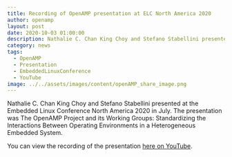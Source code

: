 ```yaml
---
title: Recording of OpenAMP presentation at ELC North America 2020
author: openamp
layout: post
date: 2020-10-03 01:00:00
description: Nathalie C. Chan King Choy and Stefano Stabellini presented on OpenAMP at ELC North America 2020. The recording is now available on YouTube.
category: news
tags:
  - OpenAMP
  - Presentation
  - EmbeddedLinuxConference
  - YouTube
image: ../../assets/images/content/openAMP_share_image.png
---
```


Nathalie C. Chan King Choy and Stefano Stabellini presented at the Embedded Linux Conference North America 2020 in July. The presentation was The OpenAMP Project and its Working Groups: Standardizing the Interactions Between Operating Environments in a Heterogeneous Embedded System.

You can view the recording of the presentation [here on YouTube](https://youtu.be/rLWl4fLbIJI).
